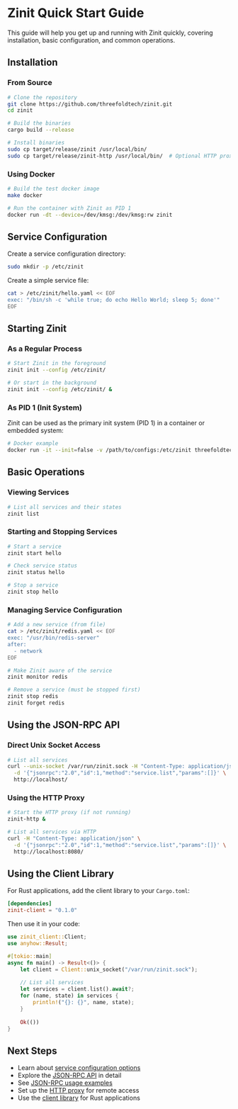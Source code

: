 # Zinit Quick Start Guide

This guide will help you get up and running with Zinit quickly, covering installation, basic configuration, and common operations.

## Installation

### From Source

```bash
# Clone the repository
git clone https://github.com/threefoldtech/zinit.git
cd zinit

# Build the binaries
cargo build --release

# Install binaries
sudo cp target/release/zinit /usr/local/bin/
sudo cp target/release/zinit-http /usr/local/bin/  # Optional HTTP proxy
```

### Using Docker

```bash
# Build the test docker image
make docker

# Run the container with Zinit as PID 1
docker run -dt --device=/dev/kmsg:/dev/kmsg:rw zinit
```

## Service Configuration

Create a service configuration directory:

```bash
sudo mkdir -p /etc/zinit
```

Create a simple service file:

```bash
cat > /etc/zinit/hello.yaml << EOF
exec: "/bin/sh -c 'while true; do echo Hello World; sleep 5; done'"
EOF
```

## Starting Zinit

### As a Regular Process

```bash
# Start Zinit in the foreground
zinit init --config /etc/zinit/

# Or start in the background
zinit init --config /etc/zinit/ &
```

### As PID 1 (Init System)

Zinit can be used as the primary init system (PID 1) in a container or embedded system:

```bash
# Docker example
docker run -it --init=false -v /path/to/configs:/etc/zinit threefoldtech/zinit
```

## Basic Operations

### Viewing Services

```bash
# List all services and their states
zinit list
```

### Starting and Stopping Services

```bash
# Start a service
zinit start hello

# Check service status
zinit status hello

# Stop a service
zinit stop hello
```

### Managing Service Configuration

```bash
# Add a new service (from file)
cat > /etc/zinit/redis.yaml << EOF
exec: "/usr/bin/redis-server"
after:
  - network
EOF

# Make Zinit aware of the service
zinit monitor redis

# Remove a service (must be stopped first)
zinit stop redis
zinit forget redis
```

## Using the JSON-RPC API

### Direct Unix Socket Access

```bash
# List all services
curl --unix-socket /var/run/zinit.sock -H "Content-Type: application/json" \
  -d '{"jsonrpc":"2.0","id":1,"method":"service.list","params":[]}' \
  http://localhost/
```

### Using the HTTP Proxy

```bash
# Start the HTTP proxy (if not running)
zinit-http &

# List all services via HTTP
curl -H "Content-Type: application/json" \
  -d '{"jsonrpc":"2.0","id":1,"method":"service.list","params":[]}' \
  http://localhost:8080/
```

## Using the Client Library

For Rust applications, add the client library to your `Cargo.toml`:

```toml
[dependencies]
zinit-client = "0.1.0"
```

Then use it in your code:

```rust
use zinit_client::Client;
use anyhow::Result;

#[tokio::main]
async fn main() -> Result<()> {
    let client = Client::unix_socket("/var/run/zinit.sock");
    
    // List all services
    let services = client.list().await?;
    for (name, state) in services {
        println!("{}: {}", name, state);
    }
    
    Ok(())
}
```

## Next Steps

- Learn about [service configuration options](configuration.md)
- Explore the [JSON-RPC API](api.md) in detail
- See [JSON-RPC usage examples](json-rpc-usage.md)
- Set up the [HTTP proxy](zinit-http.md) for remote access
- Use the [client library](../zinit-client/README.md) for Rust applications